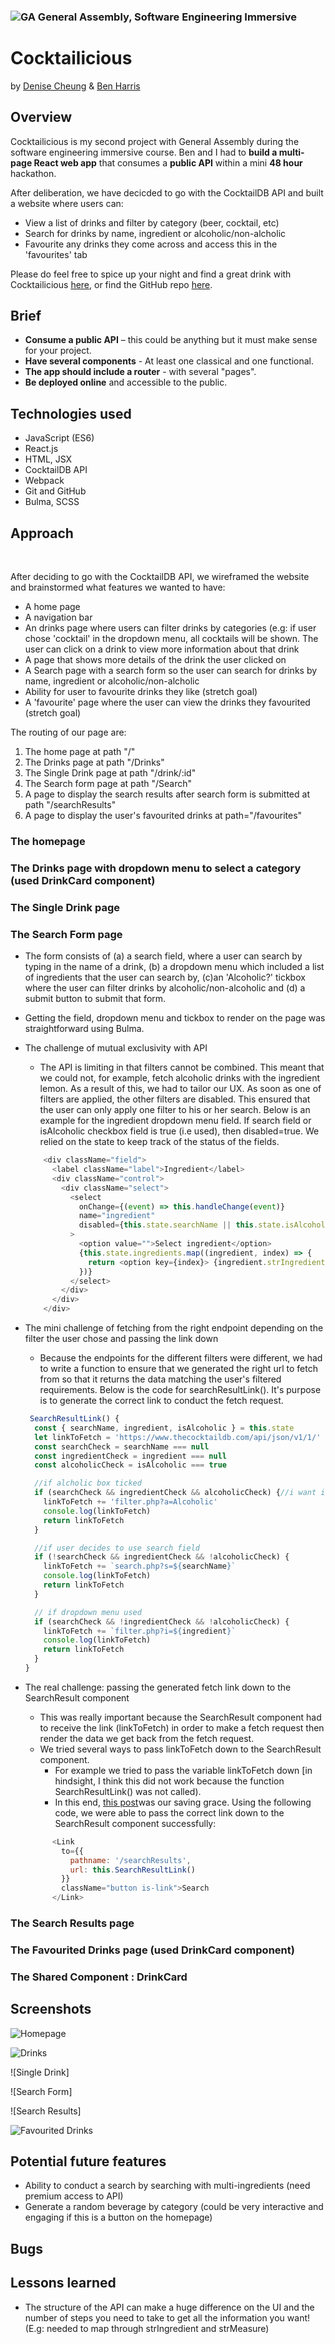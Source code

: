 
### ![GA](https://cloud.githubusercontent.com/assets/40461/8183776/469f976e-1432-11e5-8199-6ac91363302b.png) General Assembly, Software Engineering Immersive
# Cocktailicious 

by [Denise Cheung](https://github.com/denisecheung3) & [Ben Harris](https://github.com/)

## Overview

Cocktailicious is my second project with General Assembly during the software engineering immersive course. Ben and I had to **build a multi-page React web app** that consumes a **public API** within a mini **48 hour** hackathon. 

After deliberation, we have decicded to go with the CocktailDB API and built a website where users can: 
- View a list of drinks and filter by category (beer, cocktail, etc) 
- Search for drinks by name, ingredient or alcoholic/non-alcholic 
- Favourite any drinks they come across and access this in the 'favourites' tab 

Please do feel free to spice up your night and find a great drink with Cocktailicious [here](link), or find the  GitHub repo [here](link).

## Brief
- **Consume a public API** – this could be anything but it must make sense for your project.
- **Have several components** - At least one classical and one functional.
- **The app should include a router** - with several "pages".
- **Be deployed online** and accessible to the public.

## Technologies used
- JavaScript (ES6)
- React.js
- HTML, JSX
- CocktailDB API
- Webpack
- Git and GitHub
- Bulma, SCSS

## Approach

​

After deciding to go with the CocktailDB API, we wireframed the website and brainstormed what features we wanted to have:
  - A home page 
  - A navigation bar
  - An drinks page where users can filter drinks by categories (e.g: if user chose 'cocktail' in the dropdown menu, all cocktails will be shown. The user can click on a drink to view more information about that drink 
  - A page that shows more details of the drink the user clicked on 
  - A Search page with a search form so the user can search for drinks by name, ingredient or alcoholic/non-alcholic 
  - Ability for user to favourite drinks they like (stretch goal)
  - A 'favourite' page where the user can view the drinks they favourited (stretch goal)


The routing of our page are:
  1. The home page at path "/"
  2. The Drinks page at path "/Drinks"
  3. The Single Drink page at path "/drink/:id"
  4. The Search form page at path "/Search"
  5. A page to display the search results after search form is submitted at path "/searchResults"
  6. A page to display the user's favourited drinks at path="/favourites"



### The homepage  


### The Drinks page with dropdown menu to select a category (used DrinkCard component)

### The Single Drink page 

### The Search Form page 
- The form consists of (a) a search field, where a user can search by typing in the name of a drink, (b) a dropdown menu which included a list of ingredients that the user can search by, (c)an 'Alcoholic?' tickbox where the user can filter drinks by alcoholic/non-alcoholic and (d) a submit button to submit that form.

- Getting the field, dropdown menu and tickbox to render on the page was straightforward using Bulma. 
- The challenge of mutual exclusivity with API 
  -  The API is limiting in that filters cannot be combined. This meant that we could not, for example, fetch alcoholic drinks with the ingredient lemon. As a result of this, we had to tailor our UX. As soon as one of filters are applied, the other filters are disabled. This ensured that the user can only apply one filter to his or her search. Below is an example for the ingredient dropdown menu field. If search field or isAlcoholic checkbox field is true (i.e used), then disabled=true. We relied on the state to keep track of the status of the fields.


  ```js
      <div className="field">
        <label className="label">Ingredient</label>
        <div className="control">
          <div className="select">
            <select
              onChange={(event) => this.handleChange(event)}
              name="ingredient"
              disabled={this.state.searchName || this.state.isAlcoholic}
            >
              <option value="">Select ingredient</option>
              {this.state.ingredients.map((ingredient, index) => {
                return <option key={index}> {ingredient.strIngredient1} </option>
              })}
            </select>
          </div>
        </div>
      </div>

  ```

- The mini challenge of fetching from the right endpoint depending on the filter the user chose and passing the link down 
   - Because the endpoints for the different filters were different, we had to write a function to ensure that we generated the right url to fetch from so that it returns the data matching the user's filtered requirements. Below is the code for  searchResultLink(). It's purpose is to generate the correct link to conduct the fetch request.
 

  ```js
   SearchResultLink() {
    const { searchName, ingredient, isAlcoholic } = this.state
    let linkToFetch = 'https://www.thecocktaildb.com/api/json/v1/1/'
    const searchCheck = searchName === null
    const ingredientCheck = ingredient === null
    const alcoholicCheck = isAlcoholic === true

    //if alcholic box ticked
    if (searchCheck && ingredientCheck && alcoholicCheck) {//i want if they are both false
      linkToFetch += 'filter.php?a=Alcoholic'
      console.log(linkToFetch)
      return linkToFetch
    }

    //if user decides to use search field 
    if (!searchCheck && ingredientCheck && !alcoholicCheck) {
      linkToFetch += `search.php?s=${searchName}`
      console.log(linkToFetch)
      return linkToFetch
    }

    // if dropdown menu used 
    if (searchCheck && !ingredientCheck && !alcoholicCheck) {
      linkToFetch += `filter.php?i=${ingredient}`
      console.log(linkToFetch)
      return linkToFetch
    }
  }
  ```

- The real challenge: passing the generated fetch link down to the SearchResult component 
   - This was really important because the SearchResult component had to receive the link (linkToFetch) in order to make a fetch request then render the data we get back from the fetch request. 
   - We tried several ways to pass linkToFetch down to the SearchResult component. 
       - For example we tried to pass the variable linkToFetch down [in hindsight, I think this did not work because the function SearchResultLink() was not called).
       - In this end, [this post](https://medium.com/@bopaiahmd.mca/how-to-pass-props-using-link-and-navlink-in-react-router-v4-75dc1d9507b4)was our saving grace. Using the following code, we were able to pass the correct link down to the SearchResult component successfully: 
  ```js
        <Link
          to={{
            pathname: '/searchResults',
            url: this.SearchResultLink() 
          }}
          className="button is-link">Search
        </Link>
  ```


### The Search Results page 

### The Favourited Drinks page (used DrinkCard component) 

### The Shared Component : DrinkCard 






## Screenshots

![Homepage]()

![Drinks](./src/images/screenshots/search.png)

![Single Drink]

![Search Form]

![Search Results]

![Favourited Drinks]()

## Potential future features

- Ability to conduct a search by searching with multi-ingredients (need premium access to API) 
- Generate a random beverage by category (could be very interactive and engaging if this is a button on the homepage) 


## Bugs 



## Lessons learned

- The structure of the API can make a huge difference on the UI and the number of steps you need to take to get all the information you want! (E.g: needed to map through strIngredient and strMeasure) 


